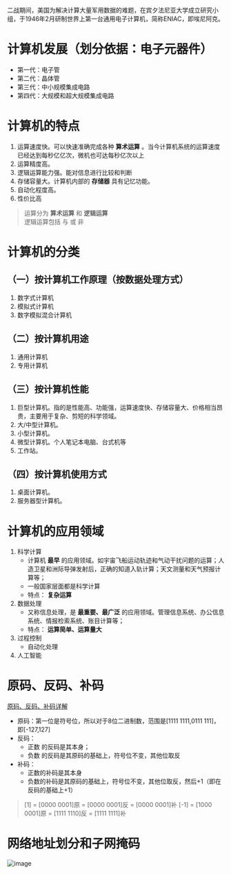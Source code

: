 
二战期间，美国为解决计算大量军用数据的难题，在宾夕法尼亚大学成立研究小组，于1946年2月研制世界上第一台通用电子计算机，简称ENIAC，即埃尼阿克。  

# 计算机发展（划分依据：电子元器件）
* 第一代：电子管
* 第二代：晶体管
* 第三代：中小规模集成电路
* 第四代：大规模和超大规模集成电路

# 计算机的特点
1. 运算速度快。可以快速准确完成各种 **算术运算** 。当今计算机系统的运算速度已经达到每秒亿亿次，微机也可达每秒亿次以上
2. 运算精度高。
3. 逻辑运算能力强。能对信息进行比较和判断
4. 存储容量大。计算机内部的 **存储器** 具有记忆功能。
5. 自动化程度高。
6. 性价比高

> 运算分为 **算术运算** 和 **逻辑运算**  
> 逻辑运算包括 与 或 非

# 计算机的分类
## （一）按计算机工作原理（按数据处理方式）
1. 数字式计算机
2. 模拟式计算机
3. 数字模拟混合计算机

## （二）按计算机用途
1. 通用计算机
2. 专用计算机

## （三）按计算机性能
1. 巨型计算机。指的是性能高、功能强，运算速度快、存储容量大、价格相当昂贵，主要用于复杂、剪短的科学领域。
2. 大/中型计算机。
3. 小型计算机。
4. 微型计算机。个人笔记本电脑、台式机等
5. 工作站。

## （四）按计算机使用方式  
1. 桌面计算机。
2. 服务器型计算机。

# 计算机的应用领域
1. 科学计算
    - 计算机 **最早** 的应用领域。如宇宙飞船运动轨迹和气动干扰问题的运算；人造卫星和洲际导弹发射后，正确的知道入轨计算；天文测量和天气预报计算等；
    - 一般国家层面都是科学计算
    - 特点： **复杂运算**
2. 数据处理
    - 又称信息处理，是 **最重要、最广泛** 的应用领域。管理信息系统、办公信息系统、情报检索系统、账目计算等；
    - 特点： **运算简单、运算量大**
3. 过程控制
   - 自动化处理
4. 人工智能


# 原码、反码、补码  
[原码、反码、补码详解](https://www.cnblogs.com/zhangziqiu/archive/2011/03/30/ComputerCode.html)  
* 原码：第一位是符号位，所以对于8位二进制数，范围是[1111 1111,0111 111]，即[-127,127]
* 反码：
    - 正数 的反码是其本身；
    - 负数 的反码是其原码的基础上，符号位不变，其他位取反
* 补码：
    - 正数的补码是其本身
    - 负数的补码是其原码的基础上，符号位不变，其他位取反，然后+1（即在反码的基础上+1）  
> [1] = [0000 0001]原 = [0000 0001]反 = [0000 0001]补
> [-1] = [1000 0001]原 = [1111 1110]反 = [1111 1111]补

# 网络地址划分和子网掩码
![image](https://github.com/user-attachments/assets/990b6b1e-16ba-46fb-8d23-0d7720889954)





